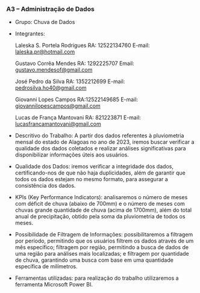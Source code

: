 ### A3 – Administração de Dados

-	Grupo: 
Chuva de Dados

- Integrantes:

    Laleska S. Portela Rodrigues RA: 12522134760 
    E-mail: laleska.pr@hotmail.com
    
    Gustavo Corrêa Mendes RA: 1292225707
    Email: gustavo.mendesof@gmail.com
    
    José Pedro da Silva RA: 1352212699
    E-mail: pedrosilva.ho40@gmail.com 
    
    Giovanni Lopes Campos RA:12522149685
    E-mail: giovannilopescampos@gmail.com 
    
    Lucas de França Mantovani RA: 821223871
    E-mail: lucasfrancamantovani@gmail.com 

- Descritivo do Trabalho:
A partir dos dados referentes à pluviometria mensal do estado de Alagoas no ano de 2023, iremos buscar verificar a qualidade dos dados coletados e realizar análises significativas para disponibilizar informações úteis aos usuários.

- Qualidade dos Dados: iremos verificar a integridade dos dados, certificando-nos de que não haja duplicidades, além de garantir que todos os dados estejam no mesmo formato, para assegurar a consistência dos dados.

- KPIs (Key Performance Indicators): analisaremos o número de meses com déficit de chuva (abaixo de 700mm) e o número de meses com chuvas grande quantidade de chuva (acima de 1700mm), além do total anual de precipitação, obtido pela soma da pluviometria de todos os meses. 

- Possibilidade de Filtragem de Informações: possibilitaremos a filtragem por período, permitindo que os usuários filtrem os dados através de um mês específico; filtragem por região, permitindo a busca de dados de uma região para análises mais localizadas; e filtragem por quantidade de chuva, garantindo uma busca com base em uma quantidade específica de milímetros. 

- Ferramentas utilizadas: para realização do trabalho utilizaremos a ferramenta Microsoft Power BI.

